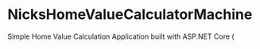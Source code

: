 # NicksHomeValueCalculatorMachine
Simple Home Value Calculation Application built with ASP.NET Core (
